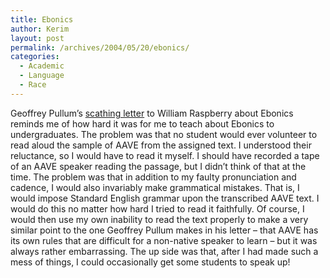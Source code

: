 ```yaml
---
title: Ebonics
author: Kerim
layout: post
permalink: /archives/2004/05/20/ebonics/
categories:
  - Academic
  - Language
  - Race
---
```

Geoffrey Pullum&#8217;s <a href="http://itre.cis.upenn.edu/~myl/languagelog/archives/000937.html" onclick="_gaq.push(['_trackEvent', 'outbound-article', 'http://itre.cis.upenn.edu/~myl/languagelog/archives/000937.html', 'scathing letter']);" >scathing letter</a> to William Raspberry about Ebonics reminds me of how hard it was for me to teach about Ebonics to undergraduates. The problem was that no student would ever volunteer to read aloud the sample of AAVE from the assigned text. I understood their reluctance, so I would have to read it myself. I should have recorded a tape of an AAVE speaker reading the passage, but I didn&#8217;t think of that at the time. The problem was that in addition to my faulty pronunciation and cadence, I would also invariably make grammatical mistakes. That is, I would impose Standard English grammar upon the transcribed AAVE text. I would do this no matter how hard I tried to read it faithfully. Of course, I would then use my own inability to read the text properly to make a very similar point to the one Geoffrey Pullum makes in his letter &#8211; that AAVE has its own rules that are difficult for a non-native speaker to learn &#8211; but it was always rather embarrassing. The up side was that, after I had made such a mess of things, I could occasionally get some students to speak up!

